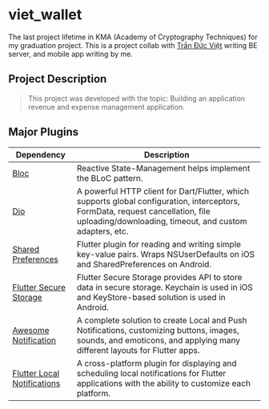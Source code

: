 # viet_wallet

The last project lifetime in KMA (Academy of Cryptography Techniques) for my graduation project.
This is a project collab with [Trần Đức Việt](https://github.com/tranducviet228) writing BE server, and mobile app writing by me.

## Project Description 

> This project was developed with the topic: Building an application revenue and expense management application.

## Major Plugins

| Dependency | Description |
| ------------ | ------------ |
| [Bloc](https://pub.dev/packages/flutter_bloc) | Reactive State-Management helps implement the BLoC pattern. |
| [Dio](https://pub.dev/packages/dio) | A powerful HTTP client for Dart/Flutter, which supports global configuration, interceptors, FormData, request cancellation, file uploading/downloading, timeout, and custom adapters, etc. |
| [Shared Preferences](https://pub.dev/packages/shared_preferences) | Flutter plugin for reading and writing simple key-value pairs. Wraps NSUserDefaults on iOS and SharedPreferences on Android. |
| [Flutter Secure Storage](https://pub.dev/packages/flutter_secure_storage) | Flutter Secure Storage provides API to store data in secure storage. Keychain is used in iOS and KeyStore-based solution is used in Android. |
| [Awesome Notification](https://pub.dev/packages/awesome_notifications) | A complete solution to create Local and Push Notifications, customizing buttons, images, sounds, and emoticons, and applying many different layouts for Flutter apps. |
| [Flutter Local Notifications](https://pub.dev/packages/flutter_local_notifications) | A cross-platform plugin for displaying and scheduling local notifications for Flutter applications with the ability to customize each platform. |

